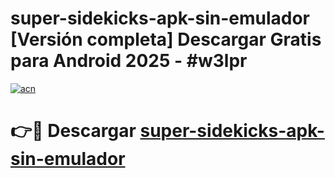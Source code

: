 # super-sidekicks-apk-sin-emulador  [Versión completa] Descargar Gratis para Android 2025 - #w3lpr

[![acn](https://github.com/user-attachments/assets/0f9c940e-d8b0-45ae-aac7-cd30a18b3e1c)](https://apps.freeplayer.one?title=super-sidekicks-apk-sin-emulador&ref=9F)

# 👉🔴 Descargar [super-sidekicks-apk-sin-emulador](https://apps.freeplayer.one?title=super-sidekicks-apk-sin-emulador&ref=9F)
